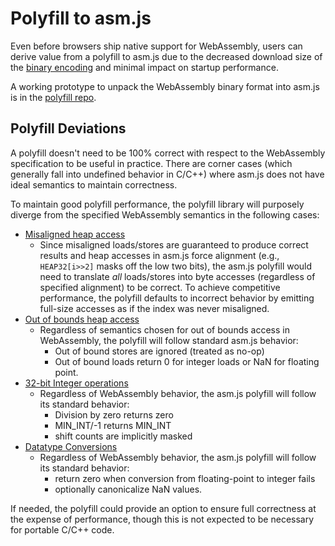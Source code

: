 # Polyfill to asm.js

Even before browsers ship native support for WebAssembly, users can derive
value from a polyfill to asm.js due to the decreased download size of the
[binary encoding](BinaryEncoding.md) and minimal impact on startup performance.

A working prototype to unpack the WebAssembly binary format into asm.js is in
the [polyfill repo](https://github.com/WebAssembly/polyfill).

## Polyfill Deviations

A polyfill doesn't need to be 100% correct with respect to the WebAssembly
specification to be useful in practice. There are corner cases (which
generally fall into undefined behavior in C/C++) where asm.js does not have
ideal semantics to maintain correctness.

To maintain good polyfill performance, the polyfill library will purposely
diverge from the specified WebAssembly semantics in the following cases:

* [Misaligned heap access](AstSemantics.md#alignment)
  * Since misaligned loads/stores are guaranteed to produce correct results and
    heap accesses in asm.js force alignment (e.g., `HEAP32[i>>2]` masks off the
    low two bits), the asm.js polyfill would need to translate *all*
    loads/stores into byte accesses (regardless of specified alignment) to be
    correct. To achieve competitive performance, the polyfill defaults
    to incorrect behavior by emitting full-size accesses as if the index was
    never misaligned.
* [Out of bounds heap access](AstSemantics.md#out-of-bounds)
  * Regardless of semantics chosen for out of bounds access in WebAssembly, the
    polyfill will follow standard asm.js behavior:
    * Out of bound stores are ignored (treated as no-op)
    * Out of bound loads return 0 for integer loads or NaN for floating point.
* [32-bit Integer operations](AstSemantics.md#32-bit-integer-operations)
  * Regardless of WebAssembly behavior, the asm.js polyfill will follow its
    standard behavior:
    * Division by zero returns zero
    * MIN_INT/-1 returns MIN_INT
    * shift counts are implicitly masked
* [Datatype Conversions](AstSemantics.md#datatype-conversions-truncations-reinterpretations-promotions-and-demotions)
  * Regardless of WebAssembly behavior, the asm.js polyfill will follow its
    standard behavior:
    * return zero when conversion from floating-point to integer fails
    * optionally canonicalize NaN values.

If needed, the polyfill could provide an option to ensure full correctness
at the expense of performance, though this is not expected to be necessary
for portable C/C++ code.